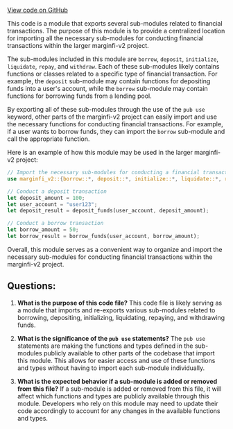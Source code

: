 [View code on GitHub](https://github.com/mrgnlabs/marginfi-v2/src/instructions/marginfi_account/mod.rs)

This code is a module that exports several sub-modules related to financial transactions. The purpose of this module is to provide a centralized location for importing all the necessary sub-modules for conducting financial transactions within the larger marginfi-v2 project. 

The sub-modules included in this module are `borrow`, `deposit`, `initialize`, `liquidate`, `repay`, and `withdraw`. Each of these sub-modules likely contains functions or classes related to a specific type of financial transaction. For example, the `deposit` sub-module may contain functions for depositing funds into a user's account, while the `borrow` sub-module may contain functions for borrowing funds from a lending pool. 

By exporting all of these sub-modules through the use of the `pub use` keyword, other parts of the marginfi-v2 project can easily import and use the necessary functions for conducting financial transactions. For example, if a user wants to borrow funds, they can import the `borrow` sub-module and call the appropriate function. 

Here is an example of how this module may be used in the larger marginfi-v2 project:

```rust
// Import the necessary sub-modules for conducting a financial transaction
use marginfi_v2::{borrow::*, deposit::*, initialize::*, liquidate::*, repay::*, withdraw::*};

// Conduct a deposit transaction
let deposit_amount = 100;
let user_account = "user123";
let deposit_result = deposit_funds(user_account, deposit_amount);

// Conduct a borrow transaction
let borrow_amount = 50;
let borrow_result = borrow_funds(user_account, borrow_amount);
```

Overall, this module serves as a convenient way to organize and import the necessary sub-modules for conducting financial transactions within the marginfi-v2 project.
## Questions: 
 1. **What is the purpose of this code file?** 
This code file is likely serving as a module that imports and re-exports various sub-modules related to borrowing, depositing, initializing, liquidating, repaying, and withdrawing funds. 

2. **What is the significance of the `pub use` statements?** 
The `pub use` statements are making the functions and types defined in the sub-modules publicly available to other parts of the codebase that import this module. This allows for easier access and use of these functions and types without having to import each sub-module individually. 

3. **What is the expected behavior if a sub-module is added or removed from this file?** 
If a sub-module is added or removed from this file, it will affect which functions and types are publicly available through this module. Developers who rely on this module may need to update their code accordingly to account for any changes in the available functions and types.